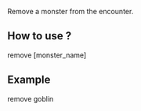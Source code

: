 Remove a monster from the encounter.

## How to use ?

remove [monster_name]


## Example

remove goblin

